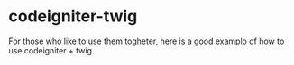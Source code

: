 # codeigniter-twig

For those who like to use them togheter, here is a good examplo of how to use codeigniter + twig.
